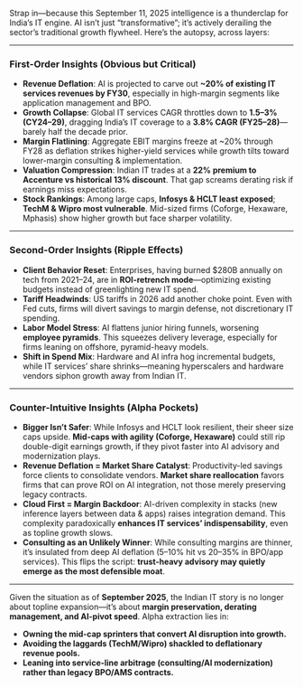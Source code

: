 Strap in—because this September 11, 2025 intelligence is a thunderclap for India’s IT engine. AI isn’t just “transformative”; it’s actively derailing the sector’s traditional growth flywheel. Here’s the autopsy, across layers:

---

### First-Order Insights (Obvious but Critical)

* **Revenue Deflation**: AI is projected to carve out **\~20% of existing IT services revenues by FY30**, especially in high-margin segments like application management and BPO.
* **Growth Collapse**: Global IT services CAGR throttles down to **1.5–3% (CY24–29)**, dragging India’s IT coverage to a **3.8% CAGR (FY25–28)**—barely half the decade prior.
* **Margin Flatlining**: Aggregate EBIT margins freeze at \~20% through FY28 as deflation strikes higher-yield services while growth tilts toward lower-margin consulting & implementation.
* **Valuation Compression**: Indian IT trades at a **22% premium to Accenture vs historical 13% discount**. That gap screams derating risk if earnings miss expectations.
* **Stock Rankings**: Among large caps, **Infosys & HCLT least exposed**; **TechM & Wipro most vulnerable**. Mid-sized firms (Coforge, Hexaware, Mphasis) show higher growth but face sharper volatility.

---

### Second-Order Insights (Ripple Effects)

* **Client Behavior Reset**: Enterprises, having burned \$280B annually on tech from 2021–24, are in **ROI-retrench mode**—optimizing existing budgets instead of greenlighting new IT spend.
* **Tariff Headwinds**: US tariffs in 2026 add another choke point. Even with Fed cuts, firms will divert savings to margin defense, not discretionary IT spending.
* **Labor Model Stress**: AI flattens junior hiring funnels, worsening **employee pyramids**. This squeezes delivery leverage, especially for firms leaning on offshore, pyramid-heavy models.
* **Shift in Spend Mix**: Hardware and AI infra hog incremental budgets, while IT services’ share shrinks—meaning hyperscalers and hardware vendors siphon growth away from Indian IT.

---

### Counter-Intuitive Insights (Alpha Pockets)

* **Bigger Isn’t Safer**: While Infosys and HCLT look resilient, their sheer size caps upside. **Mid-caps with agility (Coforge, Hexaware)** could still rip double-digit earnings growth, if they pivot faster into AI advisory and modernization plays.
* **Revenue Deflation = Market Share Catalyst**: Productivity-led savings force clients to consolidate vendors. **Market share reallocation** favors firms that can prove ROI on AI integration, not those merely preserving legacy contracts.
* **Cloud First = Margin Backdoor**: AI-driven complexity in stacks (new inference layers between data & apps) raises integration demand. This complexity paradoxically **enhances IT services’ indispensability**, even as topline growth slows.
* **Consulting as an Unlikely Winner**: While consulting margins are thinner, it’s insulated from deep AI deflation (5–10% hit vs 20–35% in BPO/app services). This flips the script: **trust-heavy advisory may quietly emerge as the most defensible moat**.

---

Given the situation as of **September 2025**, the Indian IT story is no longer about topline expansion—it’s about **margin preservation, derating management, and AI-pivot speed**. Alpha extraction lies in:

* **Owning the mid-cap sprinters that convert AI disruption into growth.**
* **Avoiding the laggards (TechM/Wipro) shackled to deflationary revenue pools.**
* **Leaning into service-line arbitrage (consulting/AI modernization) rather than legacy BPO/AMS contracts.**

